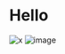 # Hello

![x](https://gohugo.io/images/hugo-logo-wide.svg)
![image](https://4jj5xgofn09q.share.zrok.io/xxx.png)
